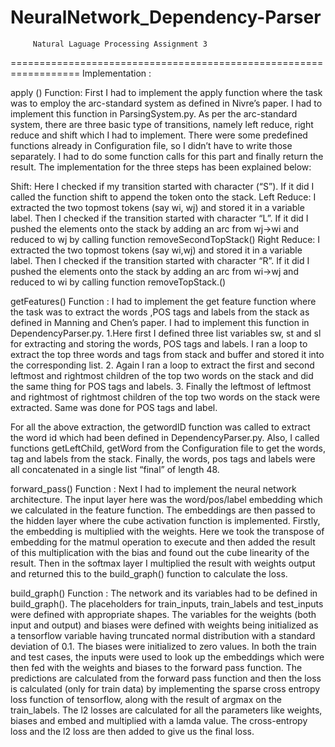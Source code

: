 # NeuralNetwork_Dependency-Parser


         Natural Laguage Processing Assignment 3
 
==================================================================
Implementation :

apply () Function: First I had to implement the apply function where the task was to employ the arc-standard system as defined in Nivre’s paper. I had to implement this function in ParsingSystem.py.
As per the arc-standard system, there are three basic type of transitions, namely left reduce, right reduce and shift which I had to implement. There were some predefined functions already in Configuration file, so I didn’t have to write those separately. I had to do some function calls for this part and finally return the result. The implementation for the three steps has been explained below:

Shift: Here I checked if my transition started with character (“S”). If it did I called the function shift to append the token onto the stack.
Left Reduce: I extracted the two topmost tokens (say wi, wj) and stored it in a variable label. Then I checked if the transition started with character “L”. If it did I pushed the elements onto the stack by adding an arc from wj->wi and reduced to wj by calling function removeSecondTopStack()
Right Reduce: I extracted the two topmost tokens (say wi,wj) and stored it in a variable label. Then I checked if the transition started with character “R”. If it did I pushed the elements onto the stack by adding an arc from wi->wj and reduced to wi by calling function removeTopStack.()

getFeatures() Function : I had to implement the get feature function where the task was to extract the words ,POS tags and labels from the stack as defined in Manning and Chen’s paper. I had to implement this function in DependencyParser.py.
1.Here first I defined three list variables sw, st and sl for extracting and storing the words, POS tags and labels. I ran a loop to extract the top three words and tags from stack and buffer and stored it into the corresponding list.
2. Again I ran a loop to extract the first and second leftmost and rightmost children of the top two words on the stack and did the same thing for POS tags and labels.
3. Finally the leftmost of leftmost and rightmost of rightmost children of the top two words on the stack were extracted. Same was done for POS tags and label.

For all the above extraction, the getwordID function was called to extract the word id which had been defined in DependencyParser.py. Also, I called functions getLeftChild, getWord from the Configuration file to get the words, tag and labels from the stack. Finally, the words, pos tags and labels were all concatenated in a single list “final” of length 48. 

forward_pass() Function : Next I had to implement the neural network architecture. The input layer here was the word/pos/label embedding which we calculated in the feature function. The embeddings are then passed to the hidden layer where the cube activation function is implemented. Firstly, the embedding is multiplied with the weights. Here we took the transpose of embedding for the matmul operation to execute and then added the result of this multiplication with the bias and found out the cube linearity of the result. Then in the softmax layer I multiplied the result with weights output and returned this to the build_graph() function to calculate the loss.

build_graph() Function : The network and its variables had to be defined in build_graph(). The placeholders for train_inputs, train_labels and test_inputs were defined with appropriate shapes. The variables for the weights (both input and output) and biases were defined with weights being initialized as a tensorflow variable having truncated normal distribution with a standard deviation of 0.1. The biases were initialized to zero values. In both the train and test cases, the inputs were used to look up the embeddings which were then fed with the weights and biases to the forward pass function. The predictions are calculated from the forward pass function and then the loss is calculated (only for train data) by implementing the sparse cross entropy loss function of tensorflow, along with the result of argmax on the train_labels. The l2 losses are calculated for all the parameters like weights, biases and embed and multiplied with a lamda value. The cross-entropy loss and the l2 loss are then added to give us the final loss.
